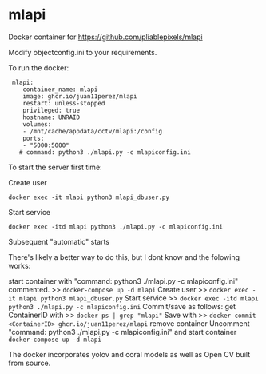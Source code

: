 # mlapi
Docker container for https://github.com/pliablepixels/mlapi

Modify 
objectconfig.ini to your requirements.

To run the docker:

```
 mlapi:
    container_name: mlapi
    image: ghcr.io/juan11perez/mlapi
    restart: unless-stopped
    privileged: true
    hostname: UNRAID  
    volumes:
    - /mnt/cache/appdata/cctv/mlapi:/config
    ports:
    - "5000:5000"
   # command: python3 ./mlapi.py -c mlapiconfig.ini    
```   
   
To start the server first time:

Create user
```
docker exec -it mlapi python3 mlapi_dbuser.py
```

Start service
```
docker exec -itd mlapi python3 ./mlapi.py -c mlapiconfig.ini
```
Subsequent "automatic" starts

There's likely a better way to do this, but I dont know and the folowing works:

start container with "command: python3 ./mlapi.py -c mlapiconfig.ini" commented. >> 
```docker-compose up -d mlapi```
Create user >> 
```docker exec -it mlapi python3 mlapi_dbuser.py```
Start service >> 
```docker exec -itd mlapi python3 ./mlapi.py -c mlapiconfig.ini```
Commit/save as follows:
get ContainerID with >> 
```docker ps | grep "mlapi"```
Save with >> 
```docker commit <ContainerID> ghcr.io/juan11perez/mlapi```
remove container
Uncomment "command: python3 ./mlapi.py -c mlapiconfig.ini" and start container 
```docker-compose up -d mlapi```


The docker incorporates yolov and coral models as well as Open CV built from source.
